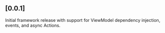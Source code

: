 ## [0.0.1]

Initial framework release with support for ViewModel dependency injection, events, and async Actions.